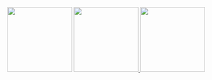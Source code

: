   <div>
  <img height="150rem" src="https://share-cdn.picrew.me/shareImg/org/202108/94097_X9pnv6Qh.png">

  <a href="https://github.com/rony1533/rony1533">
   <img height="150rem" src="https://github-readme-stats.vercel.app/api?username=rony1533&show_icons=true&theme=dark" > 
    <img height="150rem" src="https://github-readme-stats.vercel.app/api/top-langs/?username=rony1533&layout=compact&theme=dark" >
</div>

